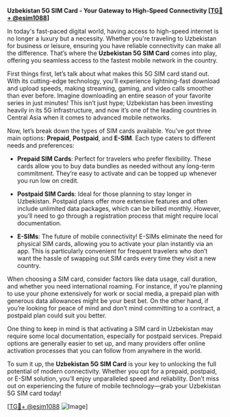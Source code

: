 **Uzbekistan 5G SIM Card - Your Gateway to High-Speed Connectivity [[TG💪+ @esim1088](https://t.me/s/esim1088)]**

In today's fast-paced digital world, having access to high-speed internet is no longer a luxury but a necessity. Whether you're traveling to Uzbekistan for business or leisure, ensuring you have reliable connectivity can make all the difference. That’s where the **Uzbekistan 5G SIM Card** comes into play, offering you seamless access to the fastest mobile network in the country.

First things first, let’s talk about what makes this 5G SIM card stand out. With its cutting-edge technology, you’ll experience lightning-fast download and upload speeds, making streaming, gaming, and video calls smoother than ever before. Imagine downloading an entire season of your favorite series in just minutes! This isn’t just hype; Uzbekistan has been investing heavily in its 5G infrastructure, and now it’s one of the leading countries in Central Asia when it comes to advanced mobile networks.

Now, let’s break down the types of SIM cards available. You’ve got three main options: **Prepaid**, **Postpaid**, and **E-SIM**. Each type caters to different needs and preferences:

- **Prepaid SIM Cards**: Perfect for travelers who prefer flexibility. These cards allow you to buy data bundles as needed without any long-term commitment. They’re easy to activate and can be topped up whenever you run low on credit.
  
- **Postpaid SIM Cards**: Ideal for those planning to stay longer in Uzbekistan. Postpaid plans offer more extensive features and often include unlimited data packages, which can be billed monthly. However, you’ll need to go through a registration process that might require local documentation.

- **E-SIMs**: The future of mobile connectivity! E-SIMs eliminate the need for physical SIM cards, allowing you to activate your plan instantly via an app. This is particularly convenient for frequent travelers who don’t want the hassle of swapping out SIM cards every time they visit a new country.

When choosing a SIM card, consider factors like data usage, call duration, and whether you need international roaming. For instance, if you’re planning to use your phone extensively for work or social media, a prepaid plan with generous data allowances might be your best bet. On the other hand, if you’re looking for peace of mind and don’t mind committing to a contract, a postpaid plan could suit you better.

One thing to keep in mind is that activating a SIM card in Uzbekistan may require some local documentation, especially for postpaid services. Prepaid options are generally easier to set up, and many providers offer online activation processes that you can follow from anywhere in the world.

To sum it up, the **Uzbekistan 5G SIM Card** is your key to unlocking the full potential of modern connectivity. Whether you opt for a prepaid, postpaid, or E-SIM solution, you’ll enjoy unparalleled speed and reliability. Don’t miss out on experiencing the future of mobile technology—grab your Uzbekistan 5G SIM card today!

[[TG💪+ @esim1088](https://t.me/s/esim1088) ![Image](https://i.postimg.cc/Y0z9fWf4/image.png)]